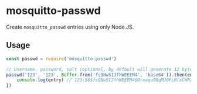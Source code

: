 # mosquitto-passwd

Create `mosquitto_passwd` entries using only Node.JS.

## Usage

```javascript
const passwd = require('mosquitto-passwd')

// Username, password, salt (optional, by default will generate 12 bytes salt)
passwd('123', '123', Buffer.from('fcQNw5IJfhWEEEM4', 'base64')).then(entry => {
    console.log(entry) // 123:$6$fcQNw5IJfhWEEEM4$0rxaqu90qMJ0FLRlxCWPZiDFfemkc2UOpCHjUEKZ32C6AcKe9x5QKEFPuZwrW9jqoOmdOfP/3FKvbY48AFpSlA==
})
```